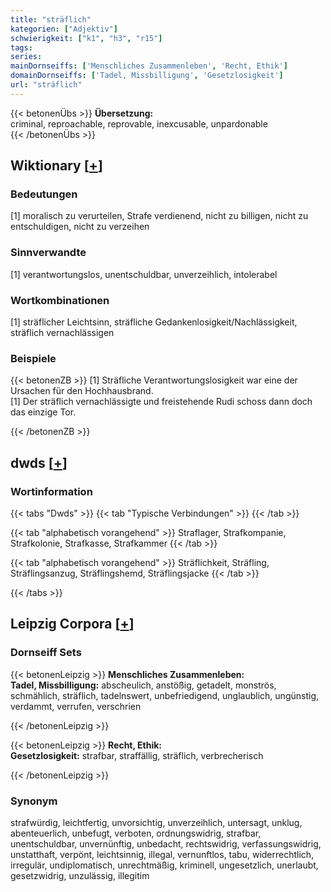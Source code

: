 ```yaml
---
title: "sträflich"
kategorien: ["Adjektiv"]
schwierigkeit: ["k1", "h3", "r15"]
tags:
series:
mainDornseiffs: ['Menschliches Zusammenleben', 'Recht, Ethik']
domainDornseiffs: ['Tadel, Missbilligung', 'Gesetzlosigkeit']
url: "sträflich"
---
```


{{< betonenÜbs >}}
**Übersetzung:**  
criminal, reproachable, reprovable, inexcusable, unpardonable  
{{< /betonenÜbs >}}

## Wiktionary [[+](https://de.wiktionary.org/wiki/sträflich)]

### Bedeutungen
[1] moralisch zu verurteilen, Strafe verdienend, nicht zu billigen, nicht zu entschuldigen, nicht zu verzeihen  

### Sinnverwandte
[1] verantwortungslos, unentschuldbar, unverzeihlich, intolerabel  

### Wortkombinationen
[1] sträflicher Leichtsinn, sträfliche Gedankenlosigkeit/Nachlässigkeit, sträflich vernachlässigen  

### Beispiele
{{< betonenZB >}}
[1] Sträfliche Verantwortungslosigkeit war eine der Ursachen für den Hochhausbrand.  
[1] Der sträflich vernachlässigte und freistehende Rudi schoss dann doch das einzige Tor.  

{{< /betonenZB >}}


## dwds [[+](https://www.dwds.de/wb/sträflich)]

### Wortinformation
{{< tabs "Dwds" >}}
{{< tab "Typische Verbindungen" >}}
{{< /tab >}}

{{< tab "alphabetisch vorangehend" >}}
Straflager, Strafkompanie, Strafkolonie, Strafkasse, Strafkammer
{{< /tab >}}

{{< tab "alphabetisch vorangehend" >}}
Sträflichkeit, Sträfling, Sträflingsanzug, Sträflingshemd, Sträflingsjacke
{{< /tab >}}

{{< /tabs >}}

## Leipzig Corpora [[+](https://corpora.uni-leipzig.de/en/res?word=sträflich&corpusId=deu_newscrawl-public_2018)]

### Dornseiff Sets
{{< betonenLeipzig >}}
**Menschliches Zusammenleben:**  
**Tadel, Missbilligung:** abscheulich, anstößig, getadelt, monströs, schmählich, sträflich, tadelnswert, unbefriedigend, unglaublich, ungünstig, verdammt, verrufen, verschrien  

{{< /betonenLeipzig >}}


{{< betonenLeipzig >}}
**Recht, Ethik:**  
**Gesetzlosigkeit:** strafbar, straffällig, sträflich, verbrecherisch  

{{< /betonenLeipzig >}}

### Synonym
strafwürdig, leichtfertig, unvorsichtig, unverzeihlich, untersagt, unklug, abenteuerlich, unbefugt, verboten, ordnungswidrig, strafbar, unentschuldbar, unvernünftig, unbedacht, rechtswidrig, verfassungswidrig, unstatthaft, verpönt, leichtsinnig, illegal, vernunftlos, tabu, widerrechtlich, irregulär, undiplomatisch, unrechtmäßig, kriminell, ungesetzlich, unerlaubt, gesetzwidrig, unzulässig, illegitim

